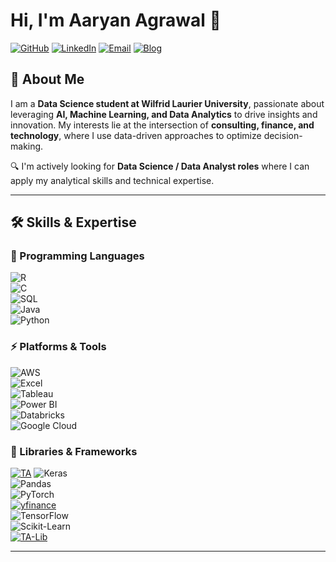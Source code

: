 # Hi, I'm Aaryan Agrawal 👋  

[![GitHub](https://img.shields.io/badge/GitHub-Aaryan--Agr-181717?style=flat&logo=github)](https://github.com/Aaryan-Agr?tab=repositories)
[![LinkedIn](https://img.shields.io/badge/LinkedIn-Aaryan%20Agrawal-0A66C2?style=flat&logo=linkedin&logoColor=white)](https://www.linkedin.com/in/aaryan-agrawal01)
[![Email](https://img.shields.io/badge/Email-aaryan.agr1610%40gmail.com-D14836?style=flat&logo=gmail&logoColor=white)](mailto:aaryan.agr1610@gmail.com)
[![Blog](https://img.shields.io/badge/Portfolio-Coming%20Soon-blue?style=flat&logo=code)](#)

## 🚀 About Me  
I am a **Data Science student at Wilfrid Laurier University**, passionate about leveraging **AI, Machine Learning, and Data Analytics** to drive insights and innovation. My interests lie at the intersection of **consulting, finance, and technology**, where I use data-driven approaches to optimize decision-making.  

🔍 I'm actively looking for **Data Science / Data Analyst roles** where I can apply my analytical skills and technical expertise.  

---

## 🛠️ Skills & Expertise  

### 🚀 Programming Languages  
![R](https://img.shields.io/badge/R-276DC3?style=flat&logo=r&logoColor=white)  
![C](https://img.shields.io/badge/C-00599C?style=flat&logo=c&logoColor=white)  
![SQL](https://img.shields.io/badge/SQL-4479A1?style=flat&logo=sqlite&logoColor=white)  
![Java](https://img.shields.io/badge/Java-007396?style=flat&logo=openjdk&logoColor=white)  
![Python](https://img.shields.io/badge/Python-3776AB?style=flat&logo=python&logoColor=white)  


### ⚡ Platforms & Tools  

![AWS](https://img.shields.io/badge/AWS-232F3E?style=flat&logo=amazon-aws&logoColor=white) <br> 
![Excel](https://img.shields.io/badge/Excel-217346?style=flat&logo=microsoft-excel&logoColor=white)  <br> 
![Tableau](https://img.shields.io/badge/Tableau-E97627?style=flat&logo=tableau&logoColor=white)<br> 
![Power BI](https://img.shields.io/badge/Power%20BI-F2C811?style=flat&logo=power-bi&logoColor=black)<br> 
![Databricks](https://img.shields.io/badge/Databricks-FF3621?style=flat&logo=databricks&logoColor=white)  
![Google Cloud](https://img.shields.io/badge/Google%20Cloud-4285F4?style=flat&logo=google-cloud&logoColor=white)  


### 🔬 Libraries & Frameworks  
[![TA](https://img.shields.io/badge/TA-Library-3366CC?style=flat&logo=python&logoColor=white)](https://github.com/bukosabino/ta)
![Keras](https://img.shields.io/badge/Keras-D00000?style=flat&logo=keras&logoColor=white)  
![Pandas](https://img.shields.io/badge/Pandas-150458?style=flat&logo=pandas&logoColor=white)  
![PyTorch](https://img.shields.io/badge/PyTorch-EE4C2C?style=flat&logo=pytorch&logoColor=white)  
[![yfinance](https://img.shields.io/badge/yFinance-009688?style=flat&logo=python&logoColor=white)](https://github.com/ranaroussi/yfinance)  
![TensorFlow](https://img.shields.io/badge/TensorFlow-FF6F00?style=flat&logo=tensorflow&logoColor=white)  
![Scikit-Learn](https://img.shields.io/badge/Scikit--Learn-F7931E?style=flat&logo=scikit-learn&logoColor=white)  
[![TA-Lib](https://img.shields.io/badge/TA--Lib-FFB000?style=flat&logo=tradingview&logoColor=white)](https://github.com/mrjbq7/ta-lib)  

 

---
